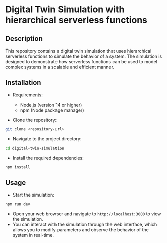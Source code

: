 # Digital Twin Simulation with hierarchical serverless functions

## Description

This repository contains a digital twin simulation that uses hierarchical serverless functions to simulate the behavior of a system. The simulation is designed to demonstrate how serverless functions can be used to model complex systems in a scalable and efficient manner.

## Installation

- Requirements:
  - Node.js (version 14 or higher)
  - npm (Node package manager)

- Clone the repository:

```bash
git clone <repository-url>
```

- Navigate to the project directory:

```bash
cd digital-twin-simulation
```

- Install the required dependencies:

```bash
npm install
```

## Usage

- Start the simulation:

```bash
npm run dev
```

- Open your web browser and navigate to `http://localhost:3000` to view the simulation.
- You can interact with the simulation through the web interface, which allows you to modify parameters and observe the behavior of the system in real-time.
